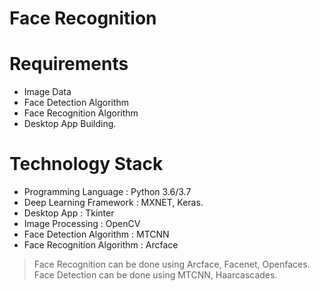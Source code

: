 # Face Recognition

# Requirements

- Image Data
- Face Detection Algorithm
- Face Recognition Algorithm
- Desktop App Building.

# Technology Stack

- Programming Language : Python 3.6/3.7
- Deep Learning Framework : MXNET, Keras.
- Desktop App : Tkinter
- Image Processing : OpenCV
- Face Detection Algorithm : MTCNN
- Face Recognition Algorithm : Arcface

> Face Recognition can be done using Arcface, Facenet, Openfaces.                                              Face Detection can be done using MTCNN, Haarcascades.
>
